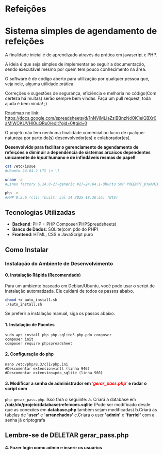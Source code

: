 # Refeições

# Sistema simples de agendamento de refeições

A finalidade inicial é de aprendizado através da prática em javascript e PHP.

A ideia é que seja simples de implementar ao seguir a documentação, sendo executável mesmo por quem tem pouco conhecimento na área.

O software é de código aberto para utilização por qualquer pessoa que, veja nele, alguma utilidade prática.

Correções  e sugestões de segurança, eficiência e melhoria no código(Com certeza há muitas) serão sempre bem vindas. Faça um pull request, toda ajuda é bem vinda! ;)

Roadmap no link:
https://docs.google.com/spreadsheets/d/1nNVjMLiaZzlBBnzNdOK1eiQBXr0aMlWOKUVHlOuQRu0/edit?gid=0#gid=0

O projeto não tem nenhuma finalidade comercial ou lucro de qualquer natureza por parte do(s) desenvolvedor(es) e colaborador(es).

**Desenvolvido para facilitar o gerenciamento de agendamento de refeições e diminuir a dependência de sistemas arcaicos dependentes unicamente de *input* humano e de infindáveis resmas de papel!**


```sh
cat /etc/issue
#Ubuntu 24.04.2 LTS \n \l

uname -a
#Linux factory 6.14.0-27-generic #27~24.04.1-Ubuntu SMP PREEMPT_DYNAMIC Tue Jul 22 17:38:49 UTC 2 x86_64 x86_64 x86_64 GNU/Linux

php -v
#PHP 8.3.6 (cli) (built: Jul 14 2025 18:30:55) (NTS)
```

##  Tecnologias Utilizadas
- **Backend**: PHP + PHP Composer(PHPSpreadsheets)
- **Banco de Dados**: SQLite(com pdo do PHP)
- **Frontend**: HTML, CSS e JavaScript puro

## Como Instalar

### Instalação do Ambiente de Desenvolvimento

#### 0. Instalação Rápida (Recomendado)
Para um ambiente baseado em Debian/Ubuntu, você pode usar o script de instalação automatizada. Ele cuidará de todos os passos abaixo.

```bash
chmod +x auto_install.sh
./auto_install.sh
```

Se preferir a instalação manual, siga os passos abaixo.

#### 1. Instalação de Pacotes
```
sudo apt install php php-sqlite3 php-pdo composer 
composer init
composer require phpspreadsheet
```
#### 2. Configuração do php
```
nano /etc/php/8.3/cli/php.ini 
#Descomentar extension=intl (linha 946)
#Descomentar extension=pdo_sqlite (linha 960)
```

#### 3. Modificar a senha de administrador em <span style="color:red">*'gerar_pass.php'*</span> e rodar o script com 
`php gerar_pass.php`. Isso fará o seguinte:
    a. Criará a database em **/raiz/do/projeto/database/refeicoes.sqlite** (Pode ser modificado desde que as conexões em **database.php** também sejam modificadas)
    b.Criará as tabelas de **'user'** e **'arranchados'**
    c.Criará o user **'admin'** e **'furriel'** com a senha já criptografa
## Lembre-se de **DELETAR gerar_pass.php**

#### 4. Fazer login como admin e inserir os usuários
